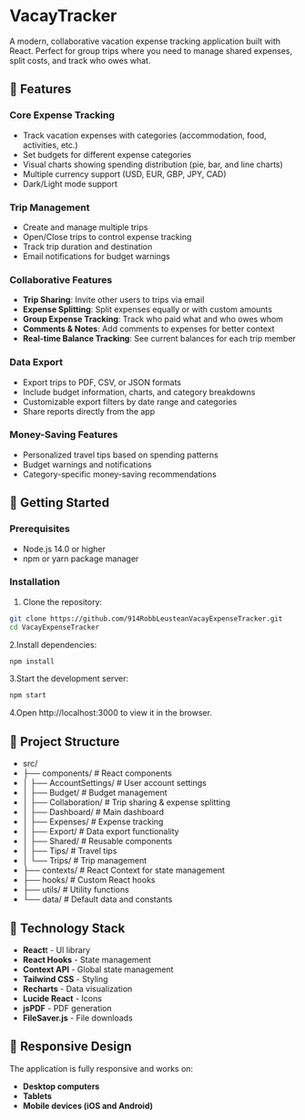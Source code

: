 # VacayTracker

A modern, collaborative vacation expense tracking application built with React. Perfect for group trips where you need to manage shared expenses, split costs, and track who owes what.

## 🌟 Features

### Core Expense Tracking
- Track vacation expenses with categories (accommodation, food, activities, etc.)
- Set budgets for different expense categories
- Visual charts showing spending distribution (pie, bar, and line charts)
- Multiple currency support (USD, EUR, GBP, JPY, CAD)
- Dark/Light mode support

### Trip Management
- Create and manage multiple trips
- Open/Close trips to control expense tracking
- Track trip duration and destination
- Email notifications for budget warnings

### Collaborative Features
- **Trip Sharing**: Invite other users to trips via email
- **Expense Splitting**: Split expenses equally or with custom amounts
- **Group Expense Tracking**: Track who paid what and who owes whom
- **Comments & Notes**: Add comments to expenses for better context
- **Real-time Balance Tracking**: See current balances for each trip member

### Data Export
- Export trips to PDF, CSV, or JSON formats
- Include budget information, charts, and category breakdowns
- Customizable export filters by date range and categories
- Share reports directly from the app

### Money-Saving Features
- Personalized travel tips based on spending patterns
- Budget warnings and notifications
- Category-specific money-saving recommendations

## 🚀 Getting Started

### Prerequisites
- Node.js 14.0 or higher
- npm or yarn package manager

### Installation

1. Clone the repository:
```bash
git clone https://github.com/914RobbLeusteanVacayExpenseTracker.git
cd VacayExpenseTracker 
```
2.Install dependencies:
```bash
npm install
```
3.Start the development server:
```bash
npm start
```
4.Open http://localhost:3000 to view it in the browser.

## 📁 Project Structure
- src/
- ├── components/           # React components
- │   ├── AccountSettings/  # User account settings
- │   ├── Budget/          # Budget management
- │   ├── Collaboration/   # Trip sharing & expense splitting
- │   ├── Dashboard/       # Main dashboard
- │   ├── Expenses/        # Expense tracking
- │   ├── Export/          # Data export functionality
- │   ├── Shared/          # Reusable components
- │   ├── Tips/            # Travel tips
- │   └── Trips/           # Trip management
- ├── contexts/            # React Context for state management
- ├── hooks/               # Custom React hooks
- ├── utils/               # Utility functions
- └── data/                # Default data and constants

## 🔧 Technology Stack

- **React**t - UI library
- **React Hooks** - State management
- **Context API** - Global state management
- **Tailwind CSS** - Styling
- **Recharts** - Data visualization
- **Lucide React** - Icons
- **jsPDF** - PDF generation
- **FileSaver.js** - File downloads

## 📱 Responsive Design

The application is fully responsive and works on:

- **Desktop computers**
- **Tablets**
- **Mobile devices (iOS and Android)**



